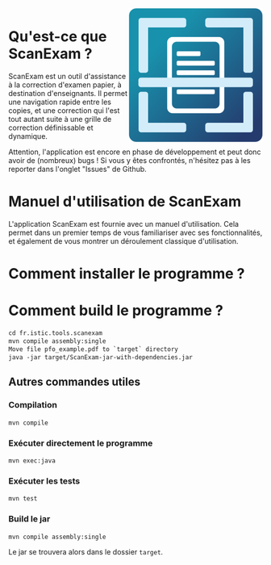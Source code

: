 <img align="right" src="https://github.com/ScanExam/ScanExam/blob/master/fr.istic.tools.scanexam/src/main/resources/logo.png?raw=true">

# Qu'est-ce que ScanExam ?

ScanExam est un outil d'assistance à la correction d'examen papier, à destination d'enseignants.
Il permet une navigation rapide entre les copies, et une correction qui l'est tout autant suite à une grille de correction définissable et dynamique.


Attention, l'application est encore en phase de développement et peut donc avoir de (nombreux) bugs ! Si vous y êtes confrontés, n'hésitez pas à les reporter dans
l'onglet "Issues" de Github.

# Manuel d'utilisation de ScanExam

L'application ScanExam est fournie avec un manuel d'utilisation. Cela permet dans un premier temps de vous familiariser avec ses fonctionnalités, et également de vous montrer un déroulement classique d'utilisation.

# Comment installer le programme ?

# Comment build le programme ?

```
cd fr.istic.tools.scanexam
mvn compile assembly:single
Move file pfo_example.pdf to `target` directory
java -jar target/ScanExam-jar-with-dependencies.jar
```

## Autres commandes utiles

### Compilation

```maven
mvn compile
```

### Exécuter directement le programme

```maven
mvn exec:java
```

### Exécuter les tests

```maven
mvn test
```

### Build le jar

```maven
mvn compile assembly:single
```
Le jar se trouvera alors dans le dossier ``target``.
